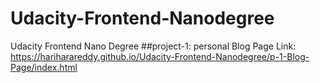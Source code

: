 # Udacity-Frontend-Nanodegree
Udacity Frontend Nano Degree
##project-1: personal Blog Page Link: https://hariharareddy.github.io/Udacity-Frontend-Nanodegree/p-1-Blog-Page/index.html
